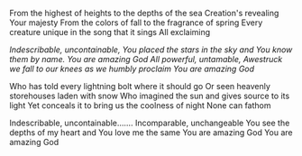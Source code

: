 From the highest of heights to the depths of the sea
Creation&#39;s revealing Your majesty
From the colors of fall to the fragrance of spring
Every creature unique in the song that it sings
All exclaiming

_Indescribable, uncontainable,
You placed the stars in the sky and You know them by name.
You are amazing God
All powerful, untamable,
Awestruck we fall to our knees as we humbly proclaim
You are amazing God_

Who has told every lightning bolt where it should go
Or seen heavenly storehouses laden with snow
Who imagined the sun and gives source to its light
Yet conceals it to bring us the coolness of night
None can fathom

Indescribable, uncontainable…….
Incomparable, unchangeable
You see the depths of my heart and You love me the same
You are amazing God
You are amazing God

